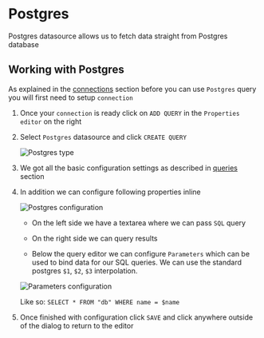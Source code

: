 # Postgres

<p class="description">Postgres datasource allows us to fetch data straight from Postgres database</p>

## Working with Postgres

As explained in the [connections](/toolpad/connecting-to-datasources/connections/) section before you can use `Postgres` query you will first need to setup `connection`

1. Once your `connection` is ready click on `ADD QUERY` in the `Properties editor` on the right

1. Select `Postgres` datasource and click `CREATE QUERY`

   ![Postgres type](/static/toolpad/postgres-query-1.png)

1. We got all the basic configuration settings as described in [queries](/toolpad/connecting-to-datasources/queries/) section

1. In addition we can configure following properties inline

   ![Postgres configuration](/static/toolpad/postgres-query-2.png)

   - On the left side we have a textarea where we can pass `SQL` query

   - On the right side we can query results

   - Below the query editor we can configure `Parameters` which can be used to bind data for our SQL queries. We can use the standard postgres `$1`, `$2`, `$3` interpolation.

   ![Parameters configuration](/static/toolpad/postgres-query-3.png)

   Like so: `SELECT * FROM "db" WHERE name = $name`

1. Once finished with configuration click `SAVE` and click anywhere outside of the dialog to return to the editor
